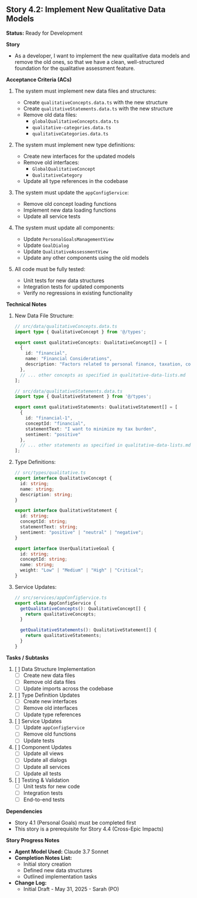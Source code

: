 ## Story 4.2: Implement New Qualitative Data Models

**Status:** Ready for Development

**Story**
- As a developer, I want to implement the new qualitative data models and remove the old ones, so that we have a clean, well-structured foundation for the qualitative assessment feature.

**Acceptance Criteria (ACs)**
1. The system must implement new data files and structures:
   - Create `qualitativeConcepts.data.ts` with the new structure
   - Create `qualitativeStatements.data.ts` with the new structure
   - Remove old data files:
     - `globalQualitativeConcepts.data.ts`
     - `qualitative-categories.data.ts`
     - `qualitativeCategories.data.ts`

2. The system must implement new type definitions:
   - Create new interfaces for the updated models
   - Remove old interfaces:
     - `GlobalQualitativeConcept`
     - `QualitativeCategory`
   - Update all type references in the codebase

3. The system must update the `appConfigService`:
   - Remove old concept loading functions
   - Implement new data loading functions
   - Update all service tests

4. The system must update all components:
   - Update `PersonalGoalsManagementView`
   - Update `GoalDialog`
   - Update `QualitativeAssessmentView`
   - Update any other components using the old models

5. All code must be fully tested:
   - Unit tests for new data structures
   - Integration tests for updated components
   - Verify no regressions in existing functionality

**Technical Notes**
1. New Data File Structure:
   ```typescript
   // src/data/qualitativeConcepts.data.ts
   import type { QualitativeConcept } from '@/types';

   export const qualitativeConcepts: QualitativeConcept[] = [
     {
       id: "financial",
       name: "Financial Considerations",
       description: "Factors related to personal finance, taxation, cost of living, and economic stability."
     },
     // ... other concepts as specified in qualitative-data-lists.md
   ];

   // src/data/qualitativeStatements.data.ts
   import type { QualitativeStatement } from '@/types';

   export const qualitativeStatements: QualitativeStatement[] = [
     {
       id: "financial-1",
       conceptId: "financial",
       statementText: "I want to minimize my tax burden",
       sentiment: "positive"
     },
     // ... other statements as specified in qualitative-data-lists.md
   ];
   ```

2. Type Definitions:
   ```typescript
   // src/types/qualitative.ts
   export interface QualitativeConcept {
     id: string;
     name: string;
     description: string;
   }

   export interface QualitativeStatement {
     id: string;
     conceptId: string;
     statementText: string;
     sentiment: "positive" | "neutral" | "negative";
   }

   export interface UserQualitativeGoal {
     id: string;
     conceptId: string;
     name: string;
     weight: "Low" | "Medium" | "High" | "Critical";
   }
   ```

3. Service Updates:
   ```typescript
   // src/services/appConfigService.ts
   export class AppConfigService {
     getQualitativeConcepts(): QualitativeConcept[] {
       return qualitativeConcepts;
     }

     getQualitativeStatements(): QualitativeStatement[] {
       return qualitativeStatements;
     }
   }
   ```

**Tasks / Subtasks**
1. [ ] Data Structure Implementation
   - [ ] Create new data files
   - [ ] Remove old data files
   - [ ] Update imports across the codebase

2. [ ] Type Definition Updates
   - [ ] Create new interfaces
   - [ ] Remove old interfaces
   - [ ] Update type references

3. [ ] Service Updates
   - [ ] Update `appConfigService`
   - [ ] Remove old functions
   - [ ] Update tests

4. [ ] Component Updates
   - [ ] Update all views
   - [ ] Update all dialogs
   - [ ] Update all services
   - [ ] Update all tests

5. [ ] Testing & Validation
   - [ ] Unit tests for new code
   - [ ] Integration tests
   - [ ] End-to-end tests

**Dependencies**
- Story 4.1 (Personal Goals) must be completed first
- This story is a prerequisite for Story 4.4 (Cross-Epic Impacts)

**Story Progress Notes**
* **Agent Model Used:** Claude 3.7 Sonnet
* **Completion Notes List:**
    * Initial story creation
    * Defined new data structures
    * Outlined implementation tasks
* **Change Log:**
    * Initial Draft - May 31, 2025 - Sarah (PO) 